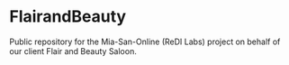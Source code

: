 # FlairandBeauty
Public repository for the Mia-San-Online (ReDI Labs) project on behalf of our client Flair and Beauty Saloon.
